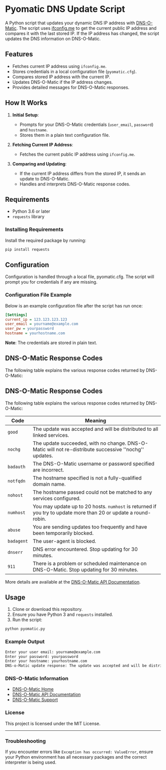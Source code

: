 # Pyomatic DNS Update Script

A Python script that updates your dynamic DNS IP address with [DNS-O-Matic](https://dnsomatic.com/). The script uses [ifconfig.me](http://ifconfig.me/) to get the current public IP address and compares it with the last stored IP. If the IP address has changed, the script updates the DNS information on DNS-O-Matic.

## Features
- Fetches current IP address using `ifconfig.me`.
- Stores credentials in a local configuration file (`pyomatic.cfg`).
- Compares stored IP address with the current IP.
- Updates DNS-O-Matic if the IP address changes.
- Provides detailed messages for DNS-O-Matic responses.

## How It Works
1. **Initial Setup**:
   - Prompts for your DNS-O-Matic credentials (`user_email`, `password`) and `hostname`.
   - Stores them in a plain text configuration file.

2. **Fetching Current IP Address**:
   - Fetches the current public IP address using `ifconfig.me`.

3. **Comparing and Updating**:
   - If the current IP address differs from the stored IP, it sends an update to DNS-O-Matic.
   - Handles and interprets DNS-O-Matic response codes.

## Requirements
- Python 3.6 or later
- `requests` library

### Installing Requirements
Install the required package by running:

```bash
pip install requests
```

## Configuration
Configuration is handled through a local file, pyomatic.cfg. The script will prompt you for credentials if any are missing.

### Configuration File Example
Below is an example configuration file after the script has run once:

```ini
[Settings]
current_ip = 123.123.123.123
user_email = yourname@example.com
user_pw = yourpassword
hostname = yourhostname.com
```
**Note**: The credentials are stored in plain text.

## DNS-O-Matic Response Codes
The following table explains the various response codes returned by DNS-O-Matic:

## DNS-O-Matic Response Codes
The following table explains the various response codes returned by DNS-O-Matic:

| Code    | Meaning                                                                                                            |
|---------|--------------------------------------------------------------------------------------------------------------------|
| `good`  | The update was accepted and will be distributed to all linked services.                                           |
| `nochg` | The update succeeded, with no change. DNS-O-Matic will not re-distribute successive ''nochg'' updates.             |
| `badauth` | The DNS-O-Matic username or password specified are incorrect.                                                    |
| `notfqdn` | The hostname specified is not a fully-qualified domain name.                                                     |
| `nohost` | The hostname passed could not be matched to any services configured.                                             |
| `numhost` | You may update up to 20 hosts. `numhost` is returned if you try to update more than 20 or update a round-robin.  |
| `abuse` | You are sending updates too frequently and have been temporarily blocked.                                         |
| `badagent` | The user-agent is blocked.                                                                                      |
| `dnserr` | DNS error encountered. Stop updating for 30 minutes.                                                              |
| `911` | There is a problem or scheduled maintenance on DNS-O-Matic. Stop updating for 30 minutes.                            |

More details are available at the [DNS-O-Matic API Documentation](https://www.dnsomatic.com/wiki/api).

## Usage
1. Clone or download this repository.
2. Ensure you have Python 3 and `requests` installed.
3. Run the script:

```bash
python pyomatic.py
```

### Example Output

```bash
Enter your user email: yourname@example.com
Enter your password: yourpassword
Enter your hostname: yourhostname.com
DNS-o-Matic update response: The update was accepted and will be distributed to all linked services. (IP: 123.123.123.123)
```

### DNS-O-Matic Information
- [DNS-O-Matic Home](https://dnsomatic.com/)
- [DNS-O-Matic API Documentation](https://www.dnsomatic.com/wiki/api)
- [DNS-O-Matic Support](https://www.dnsomatic.com/support)

### License
This project is licensed under the MIT License.

---

### Troubleshooting
If you encounter errors like `Exception has occurred: ValueError`, ensure your Python environment has all necessary packages and the correct interpreter is being used.

